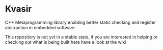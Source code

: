 # Kvasir
C++ Metaprogramming library enabling better static checking and register abstraction in embedded software

This repository is not yet in a stable state, if you are interested in helping or checking out what is being built here have a look at the wiki
